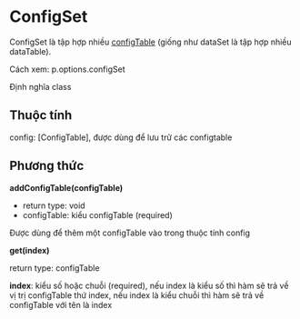# ConfigSet

ConfigSet là tập hợp nhiều [configTable](configtable.md) (giống như dataSet là tập hợp nhiều dataTable).&#x20;

Cách xem: p.options.configSet

Định nghĩa class

## Thuộc tính

config: \[ConfigTable], được dùng để lưu trữ các configtable

## Phương thức

**addConfigTable(configTable)**

* return type: void
* configTable: kiểu configTable (required)

Được dùng để thêm một configTable vào trong thuộc tính config

**get(index)**

return type: configTable

**index**: kiểu số hoặc chuỗi (required), nếu index là kiểu số thì hàm sẽ trả về vị trị configTable thứ index, nếu index là kiểu chuỗi thì hàm sẽ trả về configTable với tên là index

